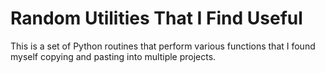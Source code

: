 # Random Utilities That I Find Useful

This is a set of Python routines that perform various functions that I found myself copying and pasting into multiple projects.
